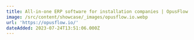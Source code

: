 ```yaml
---
title: All-in-one ERP software for installation companies | OpusFlow
image: /src/content/showcase/_images/opusflow.io.webp
url: 'https://opusflow.io/'
dateAdded: 2023-07-24T13:51:06.000Z
---
```


